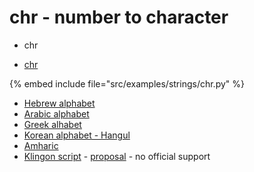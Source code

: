 # chr - number to character

* chr

* [chr](https://docs.python.org/library/functions.html#chr)

{% embed include file="src/examples/strings/chr.py" %}

* [Hebrew alphabet](https://en.wikipedia.org/wiki/Hebrew_alphabet)
* [Arabic alphabet](https://en.wikipedia.org/wiki/Arabic_alphabet)
* [Greek alhabet](https://en.wikipedia.org/wiki/Greek_alphabet)
* [Korean alphabet - Hangul](https://en.wikipedia.org/wiki/Hangul)
* [Amharic](https://en.wikipedia.org/wiki/Amharic)
* [Klingon script](https://en.wikipedia.org/wiki/Klingon_scripts) - [proposal](https://www.unicode.org/L2/L2020/20181-klingon.pdf) - no official support


